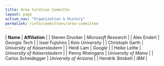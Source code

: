 ```yaml
---
title: Area Curation Committe
layout: page
active_nav: "Organization & History"
permalink: /info/committees/area-committee
---
```


| **Name** | **Affiliation** |
| Steven Drucker | *Microsoft Research* |
| Alex Endert | *Georgia Tech* |
| Issei Fujishiro | *Keio University* |
| Christoph Garth | *University of Kaiserslautern* |
| Heidi Lam | *Google* |
| Heike Leitte | *University of Kaiserslautern* |
| Penny Rheingans | *University of Maine* |
| Carlos Scheidegger | *University of Arizona* |
| Hendrik Strobelt | *IBM* |